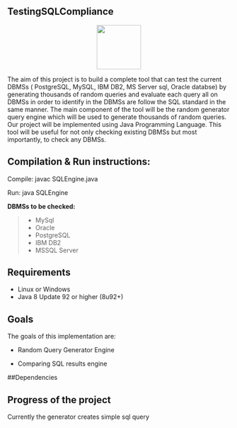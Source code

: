 TestingSQLCompliance
----------------------
<a>
<p align = "center">
<img src="http://www.iconarchive.com/download/i94630/blackvariant/button-ui-microsoft-office-apps/Microsoft-Query.ico" width="100" height="100"/>
</a>


The aim of this project is to build a complete tool that can test the current DBMSs ( PostgreSQL, MySQL, IBM DB2, MS Server sql, Oracle databse) by generating thousands of  random queries and evaluate each query all on DBMSs in order to identify in the DBMSs are follow the SQL standard in the same manner. The main component of the tool will be the random generator query engine which will be used to generate thousands of random queries.
Our project will be implemented using Java Programming Language. This tool will be useful for not only checking existing DBMSs but most importantly, to check any DBMSs. 

## Compilation & Run instructions:
 Compile: javac SQLEngine.java
 
 Run: java SQLEngine

 

 **DBMSs to be checked:**

 >- MySql
 >- Oracle
 >- PostgreSQL
 >- IBM DB2
 >- MSSQL Server

## Requirements

* Linux or Windows
* Java 8 Update 92 or higher (8u92+)
  
## Goals

The goals of this implementation are:

* Random Query Generator Engine

* Comparing SQL results engine


##Dependencies


## Progress of the project
Currently the generator creates simple sql query


